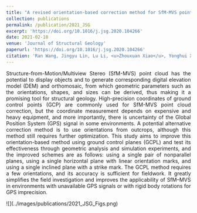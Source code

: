 ```yaml
---
title: "A revised orientation-based correction method for SfM-MVS point clouds of outcrops using ground control planes with marks"
collection: publications
permalink: /publication/2021_JSG
excerpt: 'https://doi.org/10.1016/j.jsg.2020.104266'
date: 2021-02-18
venue: 'Journal of Structural Geology'
paperurl: 'https://doi.org/10.1016/j.jsg.2020.104266'
citation: 'Ran Wang, Jingyu Lin, Lu Li, <u>Zhouxuan Xiao</u>, Yonghui Xin. (2021). &quot;A revised orientation-based correction method for SfM-MVS point clouds of outcrops using ground control planes with marks.&quot; <i>Journal of Structural Geology</i>. 143, 104266.'
---
```

<p style="text-align:justify; text-justify:inter-ideograph;">Structure-from-Motion/Multiview Stereo (SfM-MVS) point cloud has the potential to display objects and to generate corresponding digital elevation model (DEM) and orthomosaic, from which geometric parameters such as the orientations, shapes, and sizes can be derived, thus making it a promising tool for structural geology. High-precision coordinates of ground control points (GCP) are commonly used for SfM-MVS point cloud correction, but the coordinate measurement depends on expensive and heavy equipment, and more importantly, there is uncertainty of the Global Position System (GPS) signal in some environments. A potential alternative correction method is to use orientations from outcrops, although this method still requires further optimization. This study aims to improve this orientation-based method using ground control planes (GCPL) and test its effectiveness through geometric analysis and simulation experiments, and the improved schemes are as follows: using a single pair of nonparallel planes, using a single horizontal plane with linear orientation marks, and using a single inclined plane with a strike mark. The GCPL method requires a few orientations, and its accuracy is sufficient for fieldwork. It greatly simplifies the field investigation and improves the applicability of SfM–MVS in environments with unavailable GPS signals or with rigid body rotations for GPS imprecision.</p>
![](../images/publications/2021_JSG_Figs.png)
